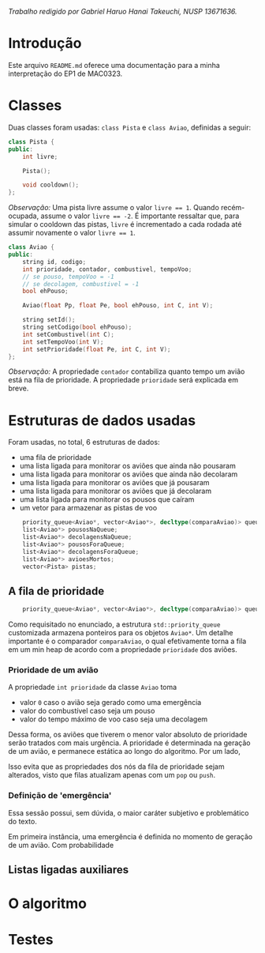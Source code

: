 *Trabalho redigido por Gabriel Haruo Hanai Takeuchi, NUSP 13671636.*

# Introdução

Este arquivo `README.md` oferece uma documentação para a minha interpretação do EP1 de MAC0323.

# Classes

Duas classes foram usadas: `class Pista` e `class Aviao`, definidas a seguir:
```C++
class Pista {
public:
    int livre;

    Pista();

    void cooldown();
};
```

*Observação:*
Uma pista livre assume o valor `livre == 1`. Quando recém-ocupada, assume o valor `livre == -2`. É importante ressaltar que, para simular o cooldown das pistas, `livre` é incrementado a cada rodada até assumir novamente o valor `livre == 1`.


```C++
class Aviao {
public:
    string id, codigo;
    int prioridade, contador, combustivel, tempoVoo;
    // se pouso, tempoVoo = -1
    // se decolagem, combustivel = -1
    bool ehPouso;

    Aviao(float Pp, float Pe, bool ehPouso, int C, int V);

    string setId();
    string setCodigo(bool ehPouso);
    int setCombustivel(int C);
    int setTempoVoo(int V);
    int setPrioridade(float Pe, int C, int V);
};
```
*Observação:*
A propriedade `contador` contabiliza quanto tempo um avião está na fila de prioridade.
A propriedade `prioridade` será explicada em breve.


# Estruturas de dados usadas

Foram usadas, no total, 6 estruturas de dados:
- uma fila de prioridade
- uma lista ligada para monitorar os aviões que ainda não pousaram  
- uma lista ligada para monitorar os aviões que ainda não decolaram
- uma lista ligada para monitorar os aviões que já pousaram 
- uma lista ligada para monitorar os aviões que já decolaram
- uma lista ligada para monitorar os pousos que caíram
- um vetor para armazenar as pistas de voo

```C++
    priority_queue<Aviao*, vector<Aviao*>, decltype(comparaAviao)> queue(comparaAviao);
    list<Aviao*> pousosNaQueue;
    list<Aviao*> decolagensNaQueue;
    list<Aviao*> pousosForaQueue;
    list<Aviao*> decolagensForaQueue;
    list<Aviao*> avioesMortos;
    vector<Pista> pistas;
```

## A fila de prioridade

```C++
    priority_queue<Aviao*, vector<Aviao*>, decltype(comparaAviao)> queue(comparaAviao);
```

Como requisitado no enunciado, a estrutura `std::priority_queue` customizada armazena ponteiros para os objetos `Aviao*`. Um detalhe importante é o comparador `comparaAviao`, o qual efetivamente torna a fila em um min heap de acordo com a propriedade  `prioridade` dos aviões.

### Prioridade de um avião

A propriedade `int prioridade` da classe `Aviao` toma

- valor `0` caso o avião seja gerado como uma emergência
- valor do combustível caso seja um pouso
- valor do tempo máximo de voo caso seja uma decolagem

Dessa forma, os aviões que tiverem o menor valor absoluto de prioridade serão tratados com mais urgência.
A prioridade é determinada na geração de um avião, e permanece estática ao longo do algoritmo. Por um lado, 

Isso evita que  as propriedades dos nós da fila de prioridade sejam alterados, visto que filas atualizam apenas com um `pop` ou `push`.

### Definição de 'emergência'

Essa sessão possui, sem dúvida, o maior caráter subjetivo e problemático do texto.

Em primeira instância, uma emergência é definida no momento de geração de um avião. Com probabilidade


## Listas ligadas auxiliares

# O algoritmo

# Testes